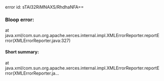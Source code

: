 error id: sTAI32RiMNAXS/RhdhaNFA==
### Bloop error:

at java.xml/com.sun.org.apache.xerces.internal.impl.XMLErrorReporter.reportError(XMLErrorReporter.java:327)
#### Short summary: 

at java.xml/com.sun.org.apache.xerces.internal.impl.XMLErrorReporter.reportError(XMLErrorReporter.ja...